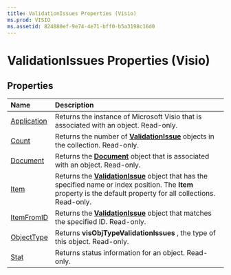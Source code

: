 ```yaml
---
title: ValidationIssues Properties (Visio)
ms.prod: VISIO
ms.assetid: 824880ef-9e74-4e71-bff0-b5a3198c16d0
---
```



# ValidationIssues Properties (Visio)

## Properties



|**Name**|**Description**|
|:-----|:-----|
|[Application](validationissues-application-property-visio.md)|Returns the instance of Microsoft Visio that is associated with an object. Read-only.|
|[Count](validationissues-count-property-visio.md)|Returns the number of  **[ValidationIssue](validationissue-object-visio.md)** objects in the collection. Read-only.|
|[Document](validationissues-document-property-visio.md)|Returns the  **[Document](document-object-visio.md)** object that is associated with an object. Read-only.|
|[Item](validationissues-item-property-visio.md)|Returns the  **[ValidationIssue](validationissue-object-visio.md)** object that has the specified name or index position. The **Item** property is the default property for all collections. Read-only.|
|[ItemFromID](validationissues-itemfromid-property-visio.md)|Returns the  **[ValidationIssue](validationissue-object-visio.md)** object that matches the specified ID. Read-only.|
|[ObjectType](validationissues-objecttype-property-visio.md)|Returns  **visObjTypeValidationIssues** , the type of this object. Read-only.|
|[Stat](validationissues-stat-property-visio-1.md)|Returns status information for an object. Read-only.|

